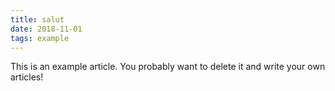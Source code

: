 ```yaml
---
title: salut
date: 2018-11-01
tags: example
---
```


This is an example article. You probably want to delete it and write your own articles!
